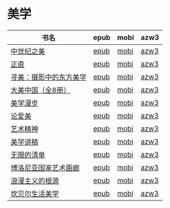 # 美学

| 书名 | epub | mobi | azw3 |
| --- | --- | --- | --- |
| [中世纪之美](http://ct.dalanmei.com/f/31084289-771232081-0a090c) | [epub](http://ct.dalanmei.com/f/31084289-771232081-0a090c) | [mobi](http://ct.dalanmei.com/f/31084289-771247137-162bb9) | [azw3](http://ct.dalanmei.com/f/31084289-771238327-df6994) |
| [正直](http://ct.dalanmei.com/f/31084289-771229237-beb835) | [epub](http://ct.dalanmei.com/f/31084289-771229237-beb835) | [mobi](http://ct.dalanmei.com/f/31084289-771240889-5c78de) | [azw3](http://ct.dalanmei.com/f/31084289-771232903-98fe80) |
| [寻美：摄影中的东方美学](http://ct.dalanmei.com/f/31084289-569451505-851935) | [epub](http://ct.dalanmei.com/f/31084289-569451505-851935) | [mobi](http://ct.dalanmei.com/f/31084289-570233803-2066f8) | [azw3](http://ct.dalanmei.com/f/31084289-571418266-eeb653) |
| [大美中国（全8册）](http://ct.dalanmei.com/f/31084289-569464343-b44dae) | [epub](http://ct.dalanmei.com/f/31084289-569464343-b44dae) | [mobi](http://ct.dalanmei.com/f/31084289-570243163-77bdf2) | [azw3](http://ct.dalanmei.com/f/31084289-571420189-ac6e9d) |
| [美学漫步](http://ct.dalanmei.com/f/31084289-571730498-d3d595) | [epub](http://ct.dalanmei.com/f/31084289-571730498-d3d595) | [mobi](http://ct.dalanmei.com/f/31084289-572076500-e7121a) | [azw3](http://ct.dalanmei.com/f/31084289-572093713-1a5271) |
| [论爱美](http://ct.dalanmei.com/f/31084289-571730446-0e101d) | [epub](http://ct.dalanmei.com/f/31084289-571730446-0e101d) | [mobi](http://ct.dalanmei.com/f/31084289-572078342-040420) | [azw3](http://ct.dalanmei.com/f/31084289-572094906-e314f4) |
| [艺术精神](http://ct.dalanmei.com/f/31084289-571710183-a9451b) | [epub](http://ct.dalanmei.com/f/31084289-571710183-a9451b) | [mobi](http://ct.dalanmei.com/f/31084289-572115000-284b4b) | [azw3](http://ct.dalanmei.com/f/31084289-572135566-5aa2f9) |
| [美学讲稿](http://ct.dalanmei.com/f/31084289-571594531-ccc0f7) | [epub](http://ct.dalanmei.com/f/31084289-571594531-ccc0f7) | [mobi](http://ct.dalanmei.com/f/31084289-572124817-03c64b) | [azw3](http://ct.dalanmei.com/f/31084289-571983017-cf62b6) |
| [无限的清单](http://ct.dalanmei.com/f/31084289-571594479-75a073) | [epub](http://ct.dalanmei.com/f/31084289-571594479-75a073) | [mobi](http://ct.dalanmei.com/f/31084289-572125321-590959) | [azw3](http://ct.dalanmei.com/f/31084289-571983333-d76abf) |
| [博洛尼亚国家艺术画廊](http://ct.dalanmei.com/f/31084289-571584896-0767f5) | [epub](http://ct.dalanmei.com/f/31084289-571584896-0767f5) | [mobi](http://ct.dalanmei.com/f/31084289-571733667-b608aa) | [azw3](http://ct.dalanmei.com/f/31084289-571850053-10e729) |
| [浪漫主义的根源](None) | [epub](None) | [mobi](None) | [azw3](None) |
| [坎贝尔生活美学](None) | [epub](None) | [mobi](None) | [azw3](None) |
